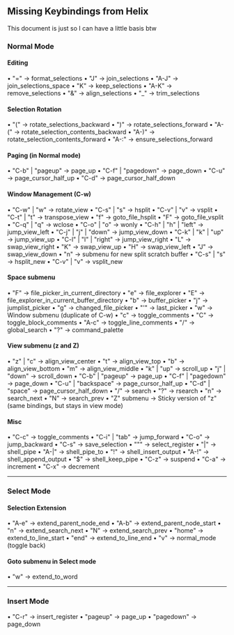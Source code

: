 ## Missing Keybindings from Helix
This document is just so I can have a little basis btw

### Normal Mode

#### Editing

• "="   -> format_selections
• "J"   -> join_selections
• "A-J" -> join_selections_space
• "K"   -> keep_selections
• "A-K" -> remove_selections
• "&"   -> align_selections
• "_"   -> trim_selections

#### Selection Rotation

• "("   -> rotate_selections_backward
• ")"   -> rotate_selections_forward
• "A-(" -> rotate_selection_contents_backward
• "A-)" -> rotate_selection_contents_forward
• "A-:" -> ensure_selections_forward

#### Paging (in Normal mode)

• "C-b" | "pageup"   -> page_up
• "C-f" | "pagedown" -> page_down
• "C-u"              -> page_cursor_half_up
• "C-d"              -> page_cursor_half_down

#### Window Management (C-w)

• "C-w" | "w"           -> rotate_view
• "C-s" | "s"           -> hsplit
• "C-v" | "v"           -> vsplit
• "C-t" | "t"           -> transpose_view
• "f"                   -> goto_file_hsplit
• "F"                   -> goto_file_vsplit
• "C-q" | "q"           -> wclose
• "C-o" | "o"           -> wonly
• "C-h" | "h" | "left"  -> jump_view_left
• "C-j" | "j" | "down"  -> jump_view_down
• "C-k" | "k" | "up"    -> jump_view_up
• "C-l" | "l" | "right" -> jump_view_right
• "L"                   -> swap_view_right
• "K"                   -> swap_view_up
• "H"                   -> swap_view_left
• "J"                   -> swap_view_down
• "n"                   -> submenu for new split scratch buffer
 • "C-s" | "s"          -> hsplit_new
 • "C-v" | "v"          -> vsplit_new


#### Space submenu

• "F"   -> file_picker_in_current_directory
• "e"   -> file_explorer
• "E"   -> file_explorer_in_current_buffer_directory
• "b"   -> buffer_picker
• "j"   -> jumplist_picker
• "g"   -> changed_file_picker
• "'"   -> last_picker
• "w"   -> Window submenu (duplicate of C-w)
• "c"   -> toggle_comments
• "C"   -> toggle_block_comments
• "A-c" -> toggle_line_comments
• "/"   -> global_search
• "?"   -> command_palette

#### View submenu (z and Z)

• "z" | "c"           -> align_view_center
• "t"                 -> align_view_top
• "b"                 -> align_view_bottom
• "m"                 -> align_view_middle
• "k" | "up"          -> scroll_up
• "j" | "down"        -> scroll_down
• "C-b" | "pageup"    -> page_up
• "C-f" | "pagedown"  -> page_down
• "C-u" | "backspace" -> page_cursor_half_up
• "C-d" | "space"     -> page_cursor_half_down
• "/"                 -> search
• "?"                 -> rsearch
• "n"                 -> search_next
• "N"                 -> search_prev
• "Z" submenu         -> Sticky version of "z" (same bindings, but stays in view mode)

#### Misc

• "C-c"         -> toggle_comments
• "C-i" | "tab" -> jump_forward
• "C-o"         -> jump_backward
• "C-s"         -> save_selection
• "\""          -> select_register
• "|"           -> shell_pipe
• "A-|"         -> shell_pipe_to
• "!"           -> shell_insert_output
• "A-!"         -> shell_append_output
• "$"           -> shell_keep_pipe
• "C-z"         -> suspend
• "C-a"         -> increment
• "C-x"         -> decrement

---

### Select Mode

#### Selection Extension

• "A-e"  -> extend_parent_node_end
• "A-b"  -> extend_parent_node_start
• "n"    -> extend_search_next
• "N"    -> extend_search_prev
• "home" -> extend_to_line_start
• "end"  -> extend_to_line_end
• "v"    -> normal_mode (toggle back)

#### Goto submenu in Select mode

• "w" -> extend_to_word

---

### Insert Mode

• "C-r"      -> insert_register
• "pageup"   -> page_up
• "pagedown" -> page_down

